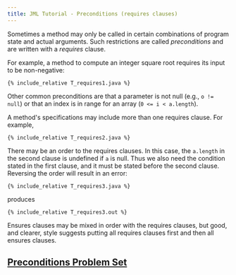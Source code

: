 ```yaml
---
title: JML Tutorial - Preconditions (requires clauses)
---
```


Sometimes a method may only be called in certain combinations of program state and actual
arguments. Such restrictions are called *preconditions* and
are written with a *requires* clause.

For example, a method to compute an integer square root requires its
input to be non-negative:
```
{% include_relative T_requires1.java %}
```

Other common preconditions are that a parameter is not null (e.g., `o != null`)
or that an index is in range for an array (`0 <= i < a.length`).

A method's specifications may include more than one requires clause. For example,
```
{% include_relative T_requires2.java %}
```

There may be an order to the requires clauses. In this case, the `a.length` in
the second clause is undefined if `a` is null. Thus we also need the
condition stated in the first clause, and it must be stated before the
second clause. Reversing the order will result in an error:
```
{% include_relative T_requires3.java %}
```
produces
```
{% include_relative T_requires3.out %}
```

Ensures clauses may be mixed in order with the requires clauses, but good,
and clearer, style suggests putting all requires clauses first and then
all ensures clauses.

## **[Preconditions Problem Set](https://www.openjml.org/tutorial/exercises/PreConEx.html)**


